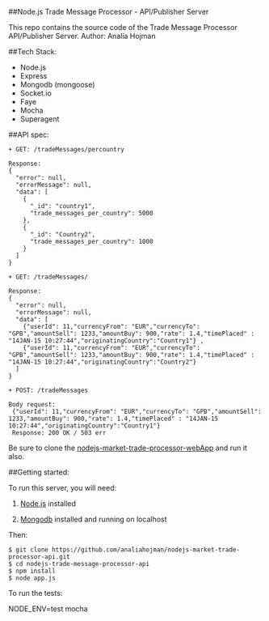 ##Node.js Trade Message Processor - API/Publisher Server

This repo contains the source code of the Trade Message Processor API/Publisher Server.
Author: Analia Hojman

##Tech Stack:
+ Node.js
+ Express
+ Mongodb (mongoose)
+ Socket.io
+ Faye
+ Mocha
+ Superagent


##API spec:

```
+ GET: /tradeMessages/percountry
```
```
Response:
{
  "error": null,
  "errorMessage": null,
  "data": [
    {
      "_id": "country1",
      "trade_messages_per_country": 5000
    },
    {
      "_id": "Country2",
      "trade_messages_per_country": 1000
    }
  ]
}
```

```
+ GET: /tradeMessages/
```
```
Response:
{
  "error": null,
  "errorMessage": null,
  "data": [
    {"userId": 11,"currencyFrom": "EUR","currencyTo": "GPB","amountSell": 1233,"amountBuy": 900,"rate": 1.4,"timePlaced" : "14JAN-15 10:27:44","originatingCountry":"Country1"} ,
    {"userId": 11,"currencyFrom": "EUR","currencyTo": "GPB","amountSell": 1233,"amountBuy": 900,"rate": 1.4,"timePlaced" : "14JAN-15 10:27:44","originatingCountry":"Country2"} 
  ]
}
```

```
+ POST: /tradeMessages
```
```
Body request:
 {"userId": 11,"currencyFrom": "EUR","currencyTo": "GPB","amountSell": 1233,"amountBuy": 900,"rate": 1.4,"timePlaced" : "14JAN-15 10:27:44","originatingCountry":"Country1"} 
 Response: 200 OK / 503 err
```

Be sure to clone the [nodejs-market-trade-processor-webApp](https://github.com/analiahojman/nodejs-market-trade-processor-web-app) and run it also.

##Getting started:

To run this server, you will need:

1. [Node.js](http://nodejs.org) installed

2. [Mongodb](http://www.mongodb.org) installed and running on localhost

Then:

```
$ git clone https://github.com/analiahojman/nodejs-market-trade-processor-api.git
$ cd nodejs-trade-message-processor-api
$ npm install
$ node app.js
```

To run the tests:

NODE_ENV=test mocha



